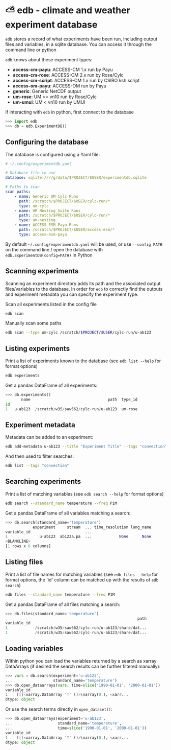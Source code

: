 # ⛅ edb - climate and weather experiment database


`edb` stores a record of what experiments have been run, including output files
and variables, in a sqlite database. You can access it through the command line
or python

`edb` knows about these experiment types:
<!---
>>> from edb.model.experiment import Experiment
>>> from edb.utils import all_subclasses
>>> ex = {e.type: e for e in all_subclasses(Experiment) if e.type is not None}
>>> for e in sorted(ex):
...     print(f"* **{e}**: {ex[e].description}") #--->
* **access-cm-payu**: ACCESS-CM 1.x run by Payu
* **access-cm-rose**: ACCESS-CM 2.x run by Rose/Cylc
* **access-cm-script**: ACCESS-CM 1.x run by CSIRO ksh script
* **access-om-payu**: ACCESS-OM run by Payu
* **generic**: Generic NetCDF output
* **um-rose**: UM >= vn10 run by Rose/Cylc
* **um-umui**: UM < vn10 run by UMUI

<!---
Setup for doctests
>>> from unittest.mock import patch
>>> patcher = patch('edb.experimentdb.read_config', return_value={'database': 'sqlite+pysqlite://'})
>>> _ = patcher.start()

--->

If interacting with `edb` in python, first connect to the database

```python
>>> import edb
>>> db = edb.ExperimentDB()

```

<!---
>>> _ = patcher.stop()
>>> from edb.tests.conftest import setup_sample_data
>>> setup_sample_data(db.session)

--->

## Configuring the database

The database is configured using a Yaml file:

```yaml
# ~/.config/experimentdb.yaml

# Database file to use
database: sqlite:////g/data/$PROJECT/$USER/experimentdb.sqlite

# Paths to scan
scan paths:
    - name: Generic UM Cylc Runs
      path: /scratch/$PROJECT/$USER/cylc-run/*
      type: um-cylc
    - name: UM Nesting Suite Runs
      path: /scratch/$PROJECT/$USER/cylc-run/*
      type: um-nesting
    - name: ACCESS-ESM Payu Runs
      path: /scratch/$PROJECT/$USER/access-esm/*
      type: access-esm-payu
```

By default `~/.config/experimentdb.yaml` will be used, or use `--config PATH`
on the command line / open the database with `edb.ExperimentDB(config=PATH)` in
Python

## Scanning experiments

Scanning an experiment directory adds its path and the associated output
files/variables to the database. In order for `edb` to correctly find the 
outputs and experiment metadata you can specify the experiment type.

Scan all experiments listed in the config file

```bash
edb scan
```

Manually scan some paths

```bash
edb scan --type um-cylc /scratch/$PROJECT/$USER/cylc-run/u-ab123
```

## Listing experiments

Print a list of experiments known to the database (see `edb list --help` for
format options)

```bash
edb experiments
```

Get a pandas DataFrame of all experiments:

```python
>>> db.experiments()
       name                                  path  type_id
id                                                        
1   u-ab123  /scratch/w35/saw562/cylc-run/u-ab123  um-rose

```

## Experiment metadata

Metadata can be added to an experiment:

```bash
edb add-metadata u-ab123 --title "Experiment Title" --tags "convection" "rainfall"
```

And then used to filter searches:

```bash
edb list --tags "convection"
```

## Searching experiments

Print a list of matching variables (see `edb search --help` for format options)

```bash
edb search --standard_name temperature --freq P1M
```

Get a pandas DataFrame of all variables matching a search:

```python
>>> db.search(standard_name='temperature')
            experiment     stream  ... time_resolution long_name
variable_id                        ...                          
1              u-ab123  ab123a.pa  ...            None      None
<BLANKLINE>
[1 rows x 6 columns]

```

## Listing files

Print a list of file names for matching variables (see `edb files --help` for 
format options, the 'id' column can be matched up with the results of 
`edb search`)

```bash
edb files --standard_name temperature --freq P1M
```

Get a pandas DataFrame of all files matching a search:

```python
>>> db.files(standard_name='temperature')
                                                          path
variable_id                                                   
1            /scratch/w35/saw562/cylc-run/u-ab123/share/dat...
1            /scratch/w35/saw562/cylc-run/u-ab123/share/dat...

```

## Loading variables

Within python you can load the variables returned by a search as xarray
DataArrays (if desired the search results can be further filtered manually):

<!---
>>> import xarray
>>> import numpy
>>> patcher = patch('edb.experimentdb._open_var_id', return_value=xarray.DataArray(numpy.zeros((10,10,10)), dims=['time', 'lat','lon'], name='T'))
>>> _ = patcher.start()

--->

```python
>>> vars = db.search(experiment='u-ab123',
...                  standard_name='temperature')
>>> db.open_dataarrays(vars, time=slice('1990-01-01', '2000-01-01'))
variable_id
1    [[[<xarray.DataArray 'T' ()>\narray(0.), <xarr...
dtype: object

```

Or use the search terms directly in `open_dataset()`:

```python
>>> db.open_dataarrays(experiment='u-ab123',
...                    standard_name='temperature',
...                    time=slice('1990-01-01', '2000-01-01'))
variable_id
1    [[[<xarray.DataArray 'T' ()>\narray(0.), <xarr...
dtype: object

```

<!---
>>> _ = patcher.stop()

--->
